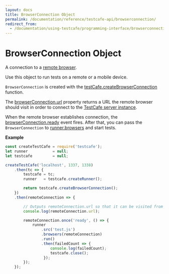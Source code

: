 ```yaml
---
layout: docs
title: BrowserConnection Object
permalink: /documentation/reference/testcafe-api/browserconnection/
redirect_from:
  - /documentation/using-testcafe/programming-interface/browserconnection.html
---
```

# BrowserConnection Object

A connection to a [remote browser](../../../guides/concepts/browsers.md#browsers-on-remote-devices).

Use this object to run tests on a remote or a mobile device.

`BrowserConnection` is created with the [testCafe.createBrowserConnection](../testcafe/createbrowserconnection.md) function.

The [browserConnection.url](url.md) property returns a URL the remote browser should visit in order to connect to the [TestCafe server instance](../testcafe/README.md).

When the remote browser establishes connection, the [browserConnection.ready](ready.md) event fires. After that, you can pass the `BrowserConnection` to [runner.browsers](../runner/browsers.md) and start tests.

**Example**

```js
const createTestCafe = require('testcafe');
let runner           = null;
let testcafe         = null;

createTestCafe('localhost', 1337, 1338)
    .then(tc => {
        testcafe = tc;
        runner   = testcafe.createRunner();

        return testcafe.createBrowserConnection();
    })
    .then(remoteConnection => {

        // Outputs remoteConnection.url so that it can be visited from the remote browser.
        console.log(remoteConnection.url);

        remoteConnection.once('ready', () => {
            runner
                .src('test.js')
                .browsers(remoteConnection)
                .run()
                .then(failedCount => {
                    console.log(failedCount);
                    testcafe.close();
                 });
        });
    });
```
